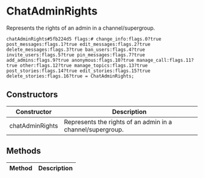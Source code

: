 # ChatAdminRights
Represents the rights of an admin in a channel/supergroup.

```
chatAdminRights#5fb224d5 flags:# change_info:flags.0?true post_messages:flags.1?true edit_messages:flags.2?true delete_messages:flags.3?true ban_users:flags.4?true invite_users:flags.5?true pin_messages:flags.7?true add_admins:flags.9?true anonymous:flags.10?true manage_call:flags.11?true other:flags.12?true manage_topics:flags.13?true post_stories:flags.14?true edit_stories:flags.15?true delete_stories:flags.16?true = ChatAdminRights;
```

## Constructors
| Constructor | Description |
| ---- | ----------- |
| chatAdminRights | Represents the rights of an admin in a channel/supergroup. |


## Methods
| Method | Description |
| ---- | ----------- |


